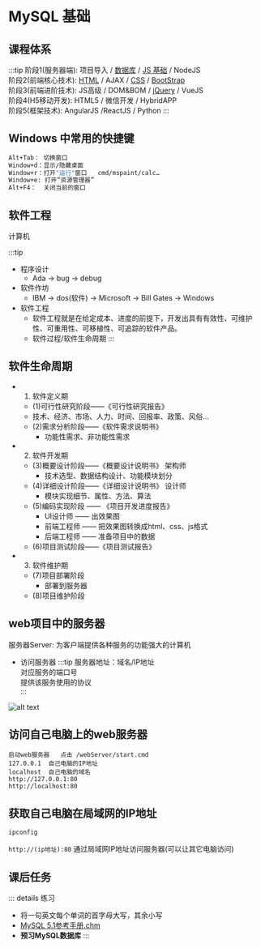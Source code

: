 # MySQL 基础

## 课程体系

:::tip
阶段1(服务器端): 项目导入 / [数据库](/rearend/MySQL/) / [JS 基础](/frontend/avaScript/) / NodeJS   
阶段2(前端核心技术): [HTML](/frontend/javaScript/) / AJAX / [CSS](/frontend/CSS/) / [BootStrap](/frontend/BootStrap/)   
阶段3(前端进阶技术): JS高级 / DOM&BOM / [jQuery](/frontend/jQuery/) / VueJS   
阶段4(H5移动开发): HTML5 / 微信开发 / HybridAPP    
阶段5(框架技术): AngularJS  /ReactJS / Python
:::

## Windows 中常用的快捷键

```sh
Alt+Tab： 切换窗口
Window+d：显示/隐藏桌面
Window+r：打开"运行"窗口   cmd/mspaint/calc…
Window+e: 打开“资源管理器”
Alt+F4：  关闭当前的窗口
```

## 软件工程

计算机

:::tip
- 程序设计
  - Ada -> bug -> debug
- 软件作坊
  - IBM -> dos(软件) -> Microsoft -> Bill Gates -> Windows
- 软件工程
  - 软件工程就是在给定成本、进度的前提下，开发出具有有效性、可维护性、可重用性、可移植性、可追踪的软件产品。
  - 软件过程/软件生命周期
:::

## 软件生命周期

- 1) 软件定义期
  - (1)可行性研究阶段——《可行性研究报告》
  - 技术、经济、市场、人力、时间、回报率、政策、风俗…
  - (2)需求分析阶段——《软件需求说明书》
    - 功能性需求、非功能性需求
- 2) 软件开发期
  - (3)概要设计阶段——《概要设计说明书》 架构师
    - 技术选型、数据结构设计、功能模块划分
  - (4)详细设计阶段——《详细设计说明书》 设计师
    - 模块实现细节、属性、方法、算法
  - (5)编码实现阶段 —— 《项目开发进度报告》
    - UI设计师 —— 出效果图
    - 前端工程师 —— 把效果图转换成html、css、js格式
    - 后端工程师 —— 准备项目中的数据
  - (6)项目测试阶段——《项目测试报告》
- 3) 软件维护期
  - (7)项目部署阶段
    - 部署到服务器
  - (8)项目维护阶段

## web项目中的服务器

服务器Server: 为客户端提供各种服务的功能强大的计算机

- 访问服务器 
:::tip
服务器地址：域名/IP地址   
对应服务的端口号    
提供该服务使用的协议  
:::

![alt text](https://images.aftersoil.xyz/wiki/image/MySQL/server.png)

## 访问自己电脑上的web服务器

```
启动web服务器   点击 /webServer/start.cmd
127.0.0.1  自己电脑的IP地址
localhost  自己电脑的域名
http://127.0.0.1:80
http://localhost:80
```

## 获取自己电脑在局域网的IP地址

```sh
ipconfig 
```

`http://(ip地址):80`  通过局域网IP地址访问服务器(可以让其它电脑访问)

## 课后任务

::: details 练习
- 将一句英文每个单词的首字母大写，其余小写 
- [MySQL 5.1参考手册.chm](/other/download/Rear-end.html)
- **预习MySQL数据库**
:::
